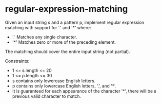 # regular-expression-matching

Given an input string s and a pattern p, implement regular expression matching with support for '.' and '*' where:
  - '.' Matches any single character.
  - '*' Matches zero or more of the preceding element.
  
The matching should cover the entire input string (not partial).

Constraints:
- 1 <= s.length <= 20
- 1 <= p.length <= 30
- s contains only lowercase English letters.
- p contains only lowercase English letters, '.', and '*'.
- It is guaranteed for each appearance of the character '*', there will be a previous valid character to match.
